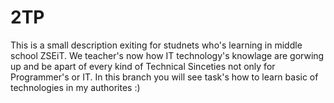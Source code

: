# 2TP

This is a small description exiting for studnets who's learning in middle school ZSEiT. We teacher's now how IT technology's knowlage are gorwing up and be apart of every kind of Technical Sinceties not only for Programmer's or IT. In this branch you will see task's how to learn basic of technologies in my authorites :)
